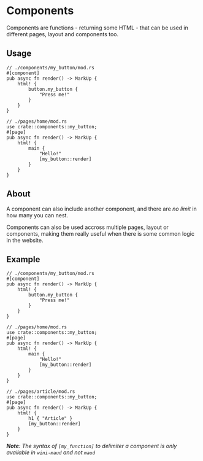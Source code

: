 # Components

Components are functions - returning some HTML - that can be used in different pages, layout and components too.

## Usage
```
// ./components/my_button/mod.rs
#[component]
pub async fn render() -> MarkUp {
    html! {
        button.my_button {
            "Press me!"
        }
    }
}

// ./pages/home/mod.rs
use crate::components::my_button;
#[page]
pub async fn render() -> MarkUp {
    html! {
        main {
            "Hello!"
            [my_button::render]
        }
    }
}
```

## About

A component can also include another component, and there are _no limit_ in how many you can nest.

Components can also be used accross multiple pages, layout or components, making them really useful when there is some common logic in the website.


## Example

```
// ./components/my_button/mod.rs
#[component]
pub async fn render() -> MarkUp {
    html! {
        button.my_button {
            "Press me!"
        }
    }
}

// ./pages/home/mod.rs
use crate::components::my_button;
#[page]
pub async fn render() -> MarkUp {
    html! {
        main {
            "Hello!"
            [my_button::render]
        }
    }
}

// ./pages/article/mod.rs
use crate::components::my_button;
#[page]
pub async fn render() -> MarkUp {
    html! {
        h1 { "Article" }
        [my_button::render]
    }
}
```

_**Note**: The syntax of `[my_function]` to delimiter a component is only available in `wini-maud` and not `maud`_
